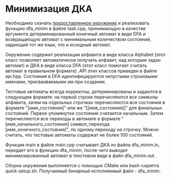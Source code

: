 # Минимизация ДКА

Необходимо скачать [предоставленное окружение] и реализовать функцию dfa_minim в файле task.cpp, принимающую в качестве аргумента детерминированный конечный автомат в виде DFA и возвращающую автомат с минимальным количеством состояний, задающий тот же язык, что и исходный автомат.

Окружение содержит реализации алфавита в виде класса Alphabet (этот класс позволяет автоматически получать алфавит, над которым задан автомат) и ДКА в виде класса DFA (этот класс помогает считать автомат в правильном формате). API этих классов приведен в файле api.hpp. Состояния в DFA идентифицируются непустыми строковыми именами, присваиваемыми им при создании.

Тестовые автоматы всегда корректны, детерминированы и задаются в следующем формате: на первой строке перечисляются все символы алфавита, затем на отдельных строчках перечисляются все состояния в формате "[имя_состояния]" или же "[[имя_состояния]]" для финальных состояний. Первое упомянутое состояние считается начальным. Затем перечисляются все переходы в автомате в формате "[имя_начального_состояния] символ_перехода [имя_конечного_состояния]", по одному переходу на строчку. Можно считать, что тестовые автоматы содержат не более 100 состояний.

Функция main в файле main.cpp считывает ДКА из файла dfa_minim.in, передает его в функцию dfa_minim, после чего выводит минимизированный автомат в текстовом виде в файл dfa_minim.out.

Сборка окружения выполняется с помощью CMake или bash-скрипта quick-setup.sh. Получаемый бинарный исполняемый файл - dfa_minim.

[предоставленное окружение]: https://earth.ispras.ru/public-archives/automatoncourse-2022/dfa_minim.zip
